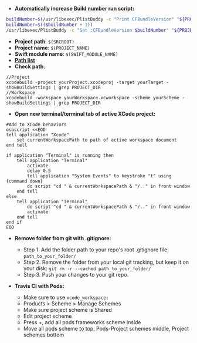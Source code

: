 
- **Automatically increase Build number run script:**
```bash
buildNumber=$(/usr/libexec/PlistBuddy -c "Print CFBundleVersion" "${PROJECT_DIR}/${INFOPLIST_FILE}")
buildNumber=$(($buildNumber + 1))
/usr/libexec/PlistBuddy -c "Set :CFBundleVersion $buildNumber" "${PROJECT_DIR}/${INFOPLIST_FILE}"
```

- **Project path**: `$(SRCROOT)`
- **Project name**: `$(PROJECT_NAME)`
- **Swift module name**: `$(SWIFT_MODULE_NAME)`
- **[Path list](https://gist.github.com/gdavis/6670468)**
- **Check path**:
```
//Project
xcodebuild -project yourProject.xcodeproj -target yourTarget -showBuildSettings | grep PROJECT_DIR
//Workspace
xcodebuild -workspace yourWorkspace.xcworkspace -scheme yourScheme -showBuildSettings | grep PROJECT_DIR
```

- **Open new terminal/terminal tab of active XCode project:**
```
#Add to XCode behaviors
osascript <<EOD
tell application "Xcode"
	set currentWorkspacePath to path of active workspace document
end tell

if application "Terminal" is running then 
    tell application "Terminal"
    	activate
		delay 0.5
        tell application "System Events" to keystroke "t" using {command down}    
        do script "cd " & currentWorkspacePath & "/.." in front window                           
    end tell                              
else                                      
    tell application "Terminal"
    	do script "cd " & currentWorkspacePath & "/.." in front window
        activate
    end tell
end if
EOD
```

- **Remove folder from git with .gitignore:**
    - Step 1. Add the folder path to your repo's root .gitignore file: `path_to_your_folder/`
    - Step 2. Remove the folder from your local git tracking, but keep it on your disk: `git rm -r --cached path_to_your_folder/`
    - Step 3. Push your changes to your git repo.

- **Travis CI with Pods:**
    - Make sure to use `xcode_workspace:`
    - Products > Scheme > Manage Schemes
    - Make sure project scheme is Shared
    - Edit project scheme
    - Press +, add all pods frameworks scheme inside
    - Move all pods scheme to top, Pods-Project schemes middle, Project schemes bottom
